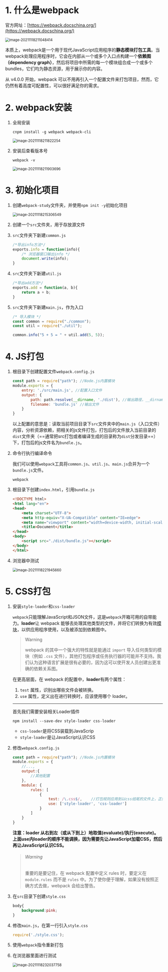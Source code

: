 # 1. 什么是webpack

官方网址：[https://webpack.docschina.org/](https://webpack.docschina.org/)

<img src="imgs/image-20211118211048414.png" alt="image-20211118211048414" style="zoom:80%;" />

本质上，webpack是一个用于现代JavaScript应用程序的**静态模块打包工具**。当webpack处理应用程序时，它会在内部从一个或多个入口点构建一个**依赖图（dependency graph）**，然后将项目中所需的每一个模块组合成一个或多个bundles，它们均为静态资源，用于展示你的内容。

从 v4.0.0 开始，webpack 可以不用再引入一个配置文件来打包项目，然而，它仍然有着高度可配置性，可以很好满足你的需求。

# 2. webpack安装

1. 全局安装

   ```shell
   cnpm install -g webpack webpack-cli
   ```

   <img src="imgs/image-20211118211822254.png" alt="image-20211118211822254" style="zoom:80%;" />

2. 安装后查看版本号

   ```shell
   webpack -v
   ```

   <img src="imgs/image-20211118211903696.png" alt="image-20211118211903696" style="zoom:80%;" />

# 3. 初始化项目

1. 创建`webpack-study`文件夹，并使用`npm init -y`初始化项目

   <img src="imgs/image-20211118215306549.png" alt="image-20211118215306549" style="zoom:80%;" />

2. 创建一个`src`文件夹，用于存放源文件

3. `src`文件夹下新建`common.js`

   ```js
   /*导出info方法*/
   exports.info = function(info){
       /* 浏览器窗口输出info */
       document.write(info);
   }
   ```

4. `src`文件夹下新建`util.js`

   ```js
   /*导出add方法*/
   exports.add = function(a, b){
       return a + b;
   }
   ```

5. `src`文件夹下新建`main.js`，作为入口

   ```js
   /* 导入模块 */
   const common = require("./common");
   const util = require("./util");
   
   common.info("5 + 5 = " + util.add(5, 5));
   ```

# 4. JS打包

1. 根目录下创建配置文件`webpack.config.js`

   ```js
   const path = require("path"); //Node.js内置模块
   module.exports = {
       entry: './src/main.js', //配置入口文件
       output: {
           path: path.resolve(__dirname, './dist'), //输出路径，__dirname：当前文件所在路径
           filename: 'bundle.js' //输出文件
       }
   }
   ```

   以上配置的意思是：读取当前项目目录下`src`文件夹中的`main.js`（入口文件）内容，分析资源依赖，把相关的js文件打包，打包后的文件放入当前目录的`dist`文件夹（==通常把src打包或者编译生成的目录称为`dist`分发目录==）下，打包后的js文件名为`bundle.js`。

2. 命令行执行编译命令

   我们可以使用`webpack`工具将`common.js`、`util.js`、`main.js`合并为一个`bundle.js`文件。

   ```shell
   webpack
   ```

3. 根目录下创建`index.html`，引用`bundle.js`

   ```html
   <!DOCTYPE html>
   <html lang="en">
   <head>
       <meta charset="UTF-8">
       <meta http-equiv="X-UA-Compatible" content="IE=edge">
       <meta name="viewport" content="width=device-width, initial-scale=1.0">
       <title>Document</title>
   </head>
   <body>
       <script src="./dist/bundle.js"></script>
   </body>
   </html>
   ```

4. 浏览器中测试

   <img src="imgs/image-20211118221945660.png" alt="image-20211118221945660" style="zoom:80%;" />

# 5. CSS打包

1. 安装`style-loader`和`css-loader`

   `webpack`只能理解JavaScript和JSON文件，这是`webpack`开箱可用的自带能力。**loader**让 webpack 能够去处理其他类型的文件，并将它们转换为有效[模块](https://webpack.docschina.org/concepts/modules)，以供应用程序使用，以及被添加到依赖图中。

   > Warning
   >
   > webpack 的其中一个强大的特性就是能通过 `import` 导入任何类型的模块（例如 `.css` 文件），其他打包程序或任务执行器的可能并不支持。我们认为这种语言扩展是很有必要的，因为这可以使开发人员创建出更准确的依赖关系图。

   在更高层面，在 webpack 的配置中，**loader**有两个属性：

   1. `test` 属性，识别出哪些文件会被转换。
   2. `use` 属性，定义出在进行转换时，应该使用哪个 loader。

   ------

   首先我们需要安装相关Loader插件

   ```shell
   npm install --save-dev style-loader css-loader
   ```

   - `css-loader`是将CSS装载到JavaScrip
   - `style-loader`是让JavaScript认识CSS

2. 修改`webpack.config.js`

   ```js
   const path = require("path"); //Node.js内置模块
   module.exports = {
       //...,
       output:{
           //其他配置
       },
       module: {
           rules: [  
               {  
                   test: /\.css$/,    //打包规则应用到以css结尾的文件上，正则表达式无需添加引号
                   use: ['style-loader', 'css-loader'] 
               }  
           ]  
       }
   }
   ```

   **注意：loader 从右到左（或从下到上）地取值(evaluate)/执行(execute)。上面use内loader的顺序不能调换，因为需要先让JavaScript加载CSS，然后再让JavaScript认识CSS。**

   > ###### Warning
   >
   > 重要的是要记住，在 webpack 配置中定义 rules 时，要定义在 `module.rules` 而不是 `rules` 中。为了使你便于理解，如果没有按照正确方式去做，webpack 会给出警告。

3. 在`src`目录下创建`style.css`

   ```css
   body{
       background:pink;
   }
   ```

4. 修改`main.js`，在第一行引入`style.css`

   ```js
   require('./style.css');
   ```

5. 使用`webpack`指令重新打包

6. 在浏览器里面进行测试

   <img src="imgs/image-20211118232037758.png" alt="image-20211118232037758" style="zoom:80%;" />

